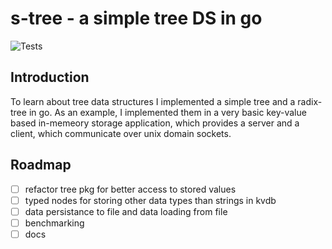 # s-tree - a simple tree DS in go

![Tests](https://github.com/philmish/s-tree/actions/workflows/go.yml/badge.svg)

## Introduction
To learn about tree data structures I implemented a simple tree and
a radix-tree in go. As an example, I implemented them in a very basic
key-value based in-memeory storage application, which provides a server and
a client, which communicate over unix domain sockets.

## Roadmap

- [ ] refactor tree pkg for better access to stored values
- [ ] typed nodes for storing other data types than strings in kvdb
- [ ] data persistance to file and data loading from file 
- [ ] benchmarking
- [ ] docs
